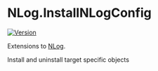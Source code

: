 # NLog.InstallNLogConfig


[![Version](https://img.shields.io/nuget/v/NLog.InstallNLogConfig.svg)](https://www.nuget.org/packages/NLog.InstallNLogConfig)

Extensions to [NLog](https://github.com/NLog/NLog/).

Install and uninstall target specific objects

